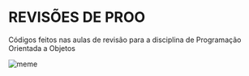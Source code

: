 # REVISÕES DE PROO

Códigos feitos nas aulas de revisão para a disciplina de Programação Orientada a Objetos 

![meme](https://rockmeon.files.wordpress.com/2012/04/19146031.jpg)

